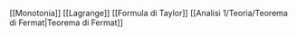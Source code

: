 [[Monotonia]]
[[Lagrange]]
[[Formula di Taylor]]
[[Analisi 1/Teoria/Teorema di Fermat|Teorema di Fermat]]